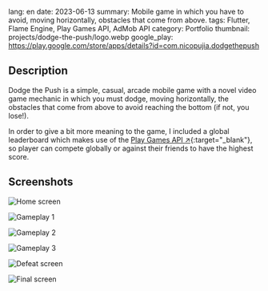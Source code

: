 lang: en
date: 2023-06-13
summary: Mobile game in which you have to avoid, moving horizontally, obstacles that come from above.
tags: Flutter, Flame Engine, Play Games API, AdMob API
category: Portfolio
thumbnail: projects/dodge-the-push/logo.webp
google_play: https://play.google.com/store/apps/details?id=com.nicopujia.dodgethepush

## Description

Dodge the Push is a simple, casual, arcade mobile game with a novel video game mechanic in which you must dodge, moving horizontally, the obstacles that come from above to avoid reaching the bottom (if not, you lose!).

In order to give a bit more meaning to the game, I included a global leaderboard which makes use of the [Play Games API ↗](https://developers.google.com/games/services?hl=es-419){:target="_blank"}, so player can compete globally or against their friends to have the highest score.

## Screenshots

![Home screen]({static}/images/projects/dodge-the-push/home-screen.jpg)

![Gameplay 1]({static}/images/projects/dodge-the-push/gameplay-1.jpg)

![Gameplay 2]({static}/images/projects/dodge-the-push/gameplay-2.jpg)

![Gameplay 3]({static}/images/projects/dodge-the-push/gameplay-3.jpg)

![Defeat screen]({static}/images/projects/dodge-the-push/defeat-screen.jpg)

![Final screen]({static}/images/projects/dodge-the-push/final-screen.jpg)

